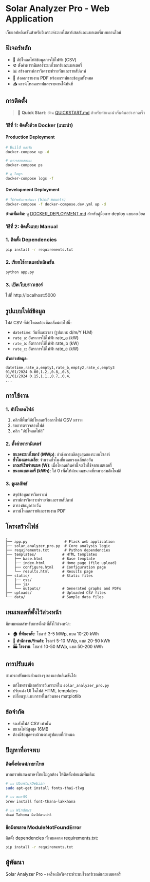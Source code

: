 # Solar Analyzer Pro - Web Application

เว็บแอปพลิเคชันสำหรับวิเคราะห์ระบบโซลาร์เซลล์และแบตเตอรี่แบบออนไลน์

## ฟีเจอร์หลัก

- 📁 อัปโหลดไฟล์ข้อมูลการใช้ไฟฟ้า (CSV)
- ⚙️ ตั้งค่าพารามิเตอร์ระบบโซลาร์และแบตเตอรี่
- 📊 สร้างกราฟการวิเคราะห์รายวันและรายสัปดาห์
- 📄 ส่งออกรายงาน PDF พร้อมกราฟและข้อมูลทั้งหมด
- 📥 ดาวน์โหลดกราฟและรายงานได้ทันที

## การติดตั้ง

> 📘 **Quick Start**: อ่าน [QUICKSTART.md](QUICKSTART.md) สำหรับคำแนะนำเริ่มต้นอย่างรวดเร็ว

### วิธีที่ 1: ติดตั้งด้วย Docker (แนะนำ)

#### Production Deployment
```bash
# Build และรัน
docker-compose up -d

# ตรวจสอบสถานะ
docker-compose ps

# ดู logs
docker-compose logs -f
```

#### Development Deployment
```bash
# ใช้สำหรับการพัฒนา (bind mounts)
docker-compose -f docker-compose.dev.yml up -d
```

**อ่านเพิ่มเติม:** ดู [DOCKER_DEPLOYMENT.md](DOCKER_DEPLOYMENT.md) สำหรับคู่มือการ deploy แบบละเอียด

### วิธีที่ 2: ติดตั้งแบบ Manual

### 1. ติดตั้ง Dependencies

```bash
pip install -r requirements.txt
```

### 2. เรียกใช้งานแอปพลิเคชัน

```bash
python app.py
```

### 3. เปิดเว็บบราวเซอร์

ไปที่ http://localhost:5000

## รูปแบบไฟล์ข้อมูล

ไฟล์ CSV ที่อัปโหลดต้องมีคอลัมน์ต่อไปนี้:

- `datetime`: วันที่และเวลา (รูปแบบ: d/m/Y H.M)
- `rate_a`: อัตราการใช้ไฟฟ้า rate_a (kW)
- `rate_b`: อัตราการใช้ไฟฟ้า rate_b (kW) 
- `rate_c`: อัตราการใช้ไฟฟ้า rate_c (kW)

**ตัวอย่างข้อมูล:**
```
datetime,rate_a,empty1,rate_b,empty2,rate_c,empty3
01/01/2024 0.00,1.2,,0.8,,0.5,
01/01/2024 0.15,1.1,,0.7,,0.4,
...
```

## การใช้งาน

### 1. อัปโหลดไฟล์

1. คลิกที่พื้นที่อัปโหลดหรือลากไฟล์ CSV มาวาง
2. รอการตรวจสอบไฟล์
3. คลิก "อัปโหลดไฟล์"

### 2. ตั้งค่าพารามิเตอร์

- **ขนาดระบบโซลาร์ (MWp)**: กำลังการผลิตสูงสุดของระบบโซลาร์
- **ชั่วโมงแดดเฉลี่ย**: จำนวนชั่วโมงที่แดดแรงเฉลี่ยต่อวัน
- **เกณฑ์เริ่มจ่ายแบต (W)**: เมื่อโหลดเกินค่านี้จะเริ่มใช้จากแบตเตอรี่
- **ขนาดแบตเตอรี่ (kWh)**: ใส่ 0 เพื่อให้คำนวณขนาดที่เหมาะสมอัตโนมัติ

### 3. ดูผลลัพธ์

- สรุปข้อมูลการวิเคราะห์
- กราฟการวิเคราะห์รายวันและรายสัปดาห์
- ตารางข้อมูลรายวัน
- ดาวน์โหลดกราฟและรายงาน PDF

## โครงสร้างไฟล์

```
.
├── app.py                 # Flask web application
├── solar_analyzer_pro.py  # Core analysis logic
├── requirements.txt       # Python dependencies
├── templates/            # HTML templates
│   ├── base.html         # Base template
│   ├── index.html        # Home page (file upload)
│   ├── configure.html    # Configuration page
│   └── results.html      # Results page
├── static/               # Static files
│   ├── css/
│   ├── js/
│   └── outputs/          # Generated graphs and PDFs
├── uploads/              # Uploaded CSV files
└── data/                 # Sample data files
```

## เทมเพลตที่ตั้งไว้ล่วงหน้า

มีเทมเพลตสำหรับการตั้งค่าที่ตั้งไว้ล่วงหน้า:

- **🏠 ที่พักอาศัย**: โซลาร์ 3-5 MWp, แบต 10-20 kWh
- **🏢 สำนักงาน/ร้านค้า**: โซลาร์ 5-10 MWp, แบต 20-50 kWh  
- **🏭 โรงงาน**: โซลาร์ 10-50 MWp, แบต 50-200 kWh

## การปรับแต่ง

สามารถปรับแต่งส่วนต่างๆ ของแอปพลิเคชันได้:

- แก้ไขพารามิเตอร์การวิเคราะห์ใน `solar_analyzer_pro.py`
- ปรับแต่ง UI ในไฟล์ HTML templates
- เปลี่ยนรูปแบบกราฟในส่วนของ matplotlib

## ข้อจำกัด

- รองรับไฟล์ CSV เท่านั้น
- ขนาดไฟล์สูงสุด 16MB
- ต้องมีข้อมูลครบถ้วนตามรูปแบบที่กำหนด

## ปัญหาที่อาจพบ

### ติดตั้งฟอนต์ภาษาไทย
หากกราฟแสดงภาษาไทยไม่ถูกต้อง ให้ติดตั้งฟอนต์เพิ่มเติม:

```bash
# บน Ubuntu/Debian
sudo apt-get install fonts-thai-tlwg

# บน macOS
brew install font-thana-lakkhana

# บน Windows
ฟอนต์ Tahoma มีมาให้ตามปกติ
```

### ข้อผิดพลาด ModuleNotFoundError
ติดตั้ง dependencies ทั้งหมดตาม requirements.txt:

```bash
pip install -r requirements.txt
```

## ผู้พัฒนา

Solar Analyzer Pro - เครื่องมือวิเคราะห์ระบบโซลาร์เซลล์และแบตเตอรี่